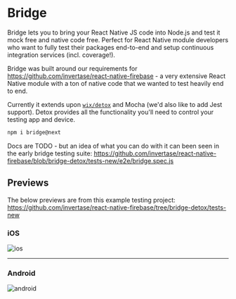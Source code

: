 # Bridge

Bridge lets you to bring your React Native JS code into Node.js and test it mock free and native code free. Perfect for React Native module developers who want to fully test their packages end-to-end and setup continuous integration services (incl. coverage!). 

Bridge was built around our requirements for https://github.com/invertase/react-native-firebase - a very extensive React Native module with a ton of native code that we wanted to test heavily end to end.

Currently it extends upon [`wix/detox`](https://github.com/wix/detox) and Mocha (we'd also like to add Jest support). Detox provides all the functionality you'll need to control your testing app and device.

```bash
npm i bridge@next
```

Docs are TODO - but an idea of what you can do with it can been seen in the early bridge testing suite: https://github.com/invertase/react-native-firebase/blob/bridge-detox/tests-new/e2e/bridge.spec.js

## Previews

The below previews are from this example testing project: https://github.com/invertase/react-native-firebase/tree/bridge-detox/tests-new

### iOS

![ios](https://cdn.discordapp.com/attachments/362967412175405059/428355596073435137/2018-03-28_01.46.19.gif)

----

### Android

![android](https://cdn.discordapp.com/attachments/362967412175405059/428357262055178240/2018-03-28_01.55.43.gif)
